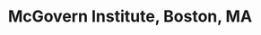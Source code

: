 ---
title: "McGovern Institute, Boston, MA"
project_id: 
conf_date: 2007-11-06
conference_id: ""
presenters:
   - peter_bandettini
summary: "<p>McGovern Institute, Boston, MA</p>"
file: /assets/presentations/T215.ppt
filename: T215.ppt
layout: presentation
---